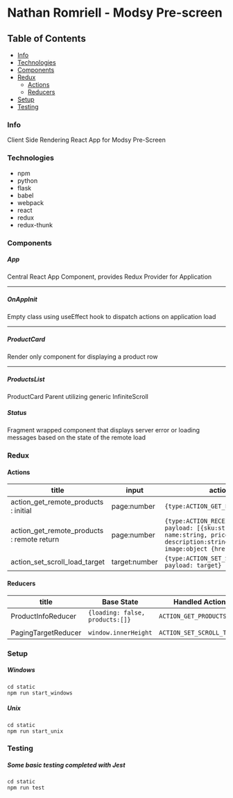 # Nathan Romriell - Modsy Pre-screen

## Table of Contents
* [Info](#info)
* [Technologies](#technologies)
* [Components](#components)
* [Redux](#redux)
    * [Actions](#actions)
    * [Reducers](#reducers)
* [Setup](#setup)
* [Testing](#testing)

### Info

Client Side Rendering React App for Modsy Pre-Screen

### Technologies

* npm
* python
* flask
* babel
* webpack
* react
* redux
* redux-thunk

### Components
##### App
Central React App Component, provides Redux Provider for Application

 ----
##### OnAppInit
Empty class using useEffect hook to dispatch actions on application load

 ----
##### ProductCard
Render only component for displaying a product row

 ----
##### ProductsList
ProductCard Parent utilizing generic InfiniteScroll

##### Status
Fragment wrapped component that displays server error or loading messages based on the state of the remote load

### Redux

#### Actions
title | input | action | async
------|-------|--------|-------
action_get_remote_products : initial | page:number | `{type:ACTION_GET_PRODUCTS}` | yes
action_get_remote_products : remote return| page:number | `{type:ACTION_RECEIVED_PRODUCTS, payload: [{sku:string, name:string, price:number, description:string, url:string, image:object {href:string}}]}` | yes
action_set_scroll_load_target | target:number | `{type:ACTION_SET_SCROLL_TARGET, payload: target}` | no

#### Reducers
title | Base State | Handled Actions
------|-------|--------
ProductInfoReducer | `{loading: false, products:[]}` | `ACTION_GET_PRODUCTS`
                   |                                 | |`ACTION_RECEIVED_PRODUCTS`
PagingTargetReducer | `window.innerHeight` | `ACTION_SET_SCROLL_TARGET`

### Setup
##### Windows
```$xslt
cd static
npm run start_windows
```
##### Unix
```$xslt
cd static
npm run start_unix
```

### Testing
##### Some basic testing completed with Jest
```$xslt
cd static
npm run test
```